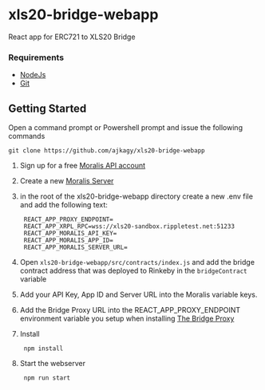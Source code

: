 # xls20-bridge-webapp
React app for ERC721 to XLS20 Bridge

### Requirements

+ [NodeJs](https://nodejs.org/en/)
+ [Git](https://git-scm.com/downloads)

## Getting Started

Open a command prompt or Powershell prompt and issue the following commands

```
git clone https://github.com/ajkagy/xls20-bridge-webapp
```

1. Sign up for a free [Moralis API account](https://moralis.io/)
2. Create a new [Moralis Server](https://docs.moralis.io/moralis-server/getting-started/create-a-moralis-server)

3. in the root of the xls20-bridge-webapp directory create a new .env file and add the following text:

        REACT_APP_PROXY_ENDPOINT=
        REACT_APP_XRPL_RPC=wss://xls20-sandbox.rippletest.net:51233
        REACT_APP_MORALIS_API_KEY=
        REACT_APP_MORALIS_APP_ID=
        REACT_APP_MORALIS_SERVER_URL=

4. Open `xls20-bridge-webapp/src/contracts/index.js` and add the bridge contract address that was deployed to Rinkeby in the `bridgeContract` variable
5. Add your API Key, App ID and Server URL into the Moralis variable keys.
6. Add the Bridge Proxy URL into the REACT_APP_PROXY_ENDPOINT environment variable you setup when installing [The Bridge Proxy](https://github.com/ajkagy/xls20-bridge-proxy)
7. Install

        npm install

8. Start the webserver

        npm run start
